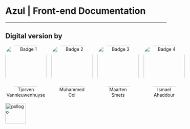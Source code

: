 <h1 style="margin-left: 0;">Azul | Front-end Documentation</h1>

---
## Digital version by

<div style="display: flex; gap: 16px;">
  <div style="text-align: center;">
    <img src="https://avatars.githubusercontent.com/u/158305533?v=4" alt="Badge 1" width="128" height="128" style="display: block; border-radius: 25%;">
    <div>Tjorven<br>Vannieuwenhuyse</div>
  </div>
  <div style="text-align: center;">
    <img src="https://cdn.discordapp.com/attachments/1356532377572347934/1356676775257833482/3osbc17c.png?ex=67f6a9b5&is=67f55835&hm=8aabaa75961d9e46693f2a998e60b77ba045ac9c39331849b4a197ba7c358179&" alt="Badge 2" width="128" height="128" style="display: block; border-radius: 25%;">
    <div>Muhammed<br>Col</div>
  </div>
  <div style="text-align: center;">
    <img src="https://static.vecteezy.com/system/resources/previews/007/335/692/non_2x/account-icon-template-vector.jpg" alt="Badge 3" width="128" height="128" style="display: block; border-radius: 25%;">
    <div>Maarten<br>Smets</div>
  </div>
  <div style="text-align: center;">
    <img src="https://static.vecteezy.com/system/resources/previews/007/335/692/non_2x/account-icon-template-vector.jpg" alt="Badge 4" width="128" height="128" style="display: block; border-radius: 25%;">
    <div>Ismael<br>Ahaddour</div>
  </div>
</div>
<br>
<img src="https://www.hogeschoolpxl.be/Assets/website/pxl_algemeen/afbeeldingen/grotere_versie/logo_pxl_baseline_interlini.png" alt="pxllogo" height="64"/>